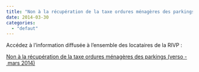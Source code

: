 ```yaml
---
title: "Non à la récupération de la taxe ordures ménagères des parkings"
date: 2014-03-30
categories: 
  - "defaut"
---
```


Accédez à l’information diffusée à l’ensemble des locataires de la RIVP :

[Non à la récupération de la taxe ordures ménagères des parkings (verso - mars 2014)](http://www3.slc.asso.fr/wp-content/uploads/2014/03/Tract-RIVP-mars-2014-verso.pdf)
